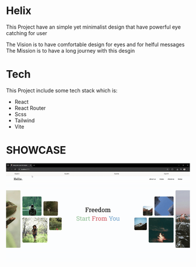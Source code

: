 # Helix

This Project have an simple yet minimalist design that have powerful eye catching for user

The Vision is to have comfortable design for eyes and for helful messages
The Mission is to have a long journey with this desgin

# Tech

This Project include some tech stack which is:
- React
- React Router
- Scss
- Tailwind
- Vite

# SHOWCASE

![showcase-1](./src/assets/documentation/showcase-1.gif)